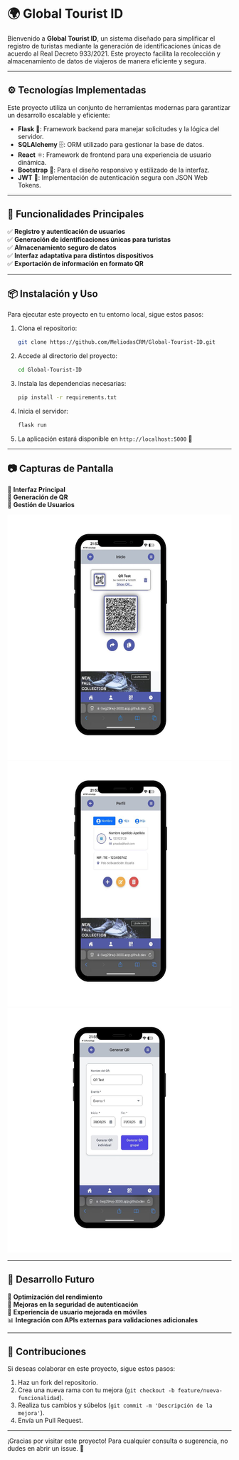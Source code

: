 # 🌍 Global Tourist ID

Bienvenido a **Global Tourist ID**, un sistema diseñado para simplificar el registro de turistas mediante la generación de identificaciones únicas de acuerdo al Real Decreto 933/2021. Este proyecto facilita la recolección y almacenamiento de datos de viajeros de manera eficiente y segura.

---

## ⚙️ Tecnologías Implementadas

Este proyecto utiliza un conjunto de herramientas modernas para garantizar un desarrollo escalable y eficiente:

- **Flask** 🐍: Framework backend para manejar solicitudes y la lógica del servidor.
- **SQLAlchemy** 🗄️: ORM utilizado para gestionar la base de datos.
- **React** ⚛️: Framework de frontend para una experiencia de usuario dinámica.
- **Bootstrap** 🎨: Para el diseño responsivo y estilizado de la interfaz.
- **JWT** 🔑: Implementación de autenticación segura con JSON Web Tokens.

---

## 🌟 Funcionalidades Principales

✅ **Registro y autenticación de usuarios**  
✅ **Generación de identificaciones únicas para turistas**  
✅ **Almacenamiento seguro de datos**  
✅ **Interfaz adaptativa para distintos dispositivos**  
✅ **Exportación de información en formato QR**  

---

## 📦 Instalación y Uso

Para ejecutar este proyecto en tu entorno local, sigue estos pasos:

1. Clona el repositorio:
   ```sh
   git clone https://github.com/MeliodasCRM/Global-Tourist-ID.git
   ```
2. Accede al directorio del proyecto:
   ```sh
   cd Global-Tourist-ID
   ```
3. Instala las dependencias necesarias:
   ```sh
   pip install -r requirements.txt
   ```
4. Inicia el servidor:
   ```sh
   flask run
   ```
5. La aplicación estará disponible en `http://localhost:5000` 🚀

---

## 📷 Capturas de Pantalla

📌 **Interfaz Principal**  
📌 **Generación de QR**  
📌 **Gestión de Usuarios**  

<img src="https://github.com/MeliodasCRM/Global-Tourist-ID/blob/main/Post%20instagram%20iphone%20minimal.jpg?raw=true" width="550" height="550">
<img src="https://github.com/MeliodasCRM/Global-Tourist-ID/blob/main/Post%20instagram%20iphone%20minimal%20(1).jpg?raw=true" width="550" height="550">
<img src="https://github.com/MeliodasCRM/Global-Tourist-ID/blob/main/Post%20instagram%20iphone%20minimal%20(2).jpg?raw=true" width="550" height="550">

---

## 🔄 Desarrollo Futuro

🚀 **Optimización del rendimiento**  
🔐 **Mejoras en la seguridad de autenticación**  
📱 **Experiencia de usuario mejorada en móviles**  
📊 **Integración con APIs externas para validaciones adicionales**  

---

## 👥 Contribuciones

Si deseas colaborar en este proyecto, sigue estos pasos:

1. Haz un fork del repositorio.
2. Crea una nueva rama con tu mejora (`git checkout -b feature/nueva-funcionalidad`).
3. Realiza tus cambios y súbelos (`git commit -m 'Descripción de la mejora'`).
4. Envía un Pull Request.

---

¡Gracias por visitar este proyecto! Para cualquier consulta o sugerencia, no dudes en abrir un issue. 💬

